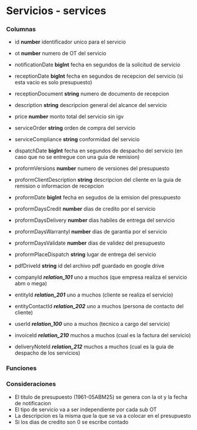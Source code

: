 # Servicios - services
### Columnas
- id **number** identificador unico para el servicio
- ot **number** numero de OT del servicio
- notificationDate **bigInt** fecha en segundos de la solicitud de servicio
- receptionDate **bigInt** fecha en segundos de recepcion del servicio (si esta vacio es solo presupuesto)
- receptionDocument **string** numero de documento de recepcion
- description **string** descripcion general del alcance del servicio
- price **number** monto total del servicio sin igv
- serviceOrder **string** orden de compra del servicio
- serviceCompliance **string** conformidad del servicio
- dispatchDate **bigInt** fecha en segundos de despacho del servicio (en caso que no se entregue con una guia de remision)
- proformVersions **number** numero de versiones del presupuesto
- proformClientDescription **string** descripcion del cliente en la guia de remision o informacion de recepcion
- proformDate **bigInt** fecha en segudos de la emision del presupuesto
- proformDaysCredit **number** dias de credito por el servicio
- proformDaysDelivery **number** dias habiles de entrega del servicio
- proformDaysWarrantyl **number** dias de garantia por el servicio
- proformDaysValidate **number** dias de validez del presupuesto
- proformPlaceDispatch **string** lugar de entrega del servicio
- pdfDriveId **string** id del archivo pdf guardado en google drive
 
- companyId ***relation_101*** uno a muchos (que empresa realiza el servicio abm o mega)
- entityId ***relation_201*** uno a muchos (cliente se realiza el servicio)
- entityContactId ***relation_202*** uno a muchos (persona de contacto del cliente)
- userId ***relation_100*** uno a muchos (tecnico a cargo del servicio)
- invoiceId ***relation_210*** muchos a muchos (cual es la factura del servicio)
- deliveryNoteId ***relation_212*** muchos a muchos (cual es la guia de despacho de los servicios)


### Funciones

### Consideraciones
- El titulo de presupuesto (1961-05ABM25) se genera con la ot y la fecha de notificacion
- El tipo de servicio va a ser independiente por cada sub OT
- La descripcion es la misma que la que se va a colocar en el presupuesto
- Si los dias de credito son 0 se escribe contado

